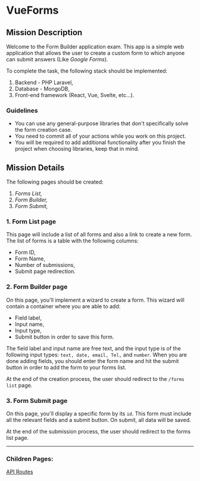 # VueForms


## Mission Description


Welcome to the Form Builder application exam. This app is a simple web
application that allows the user to create a custom form to which anyone can
submit answers (Like *Google Forms*).

To complete the task, the following stack should be implemented:

1. Backend - PHP Laravel,
2. Database - MongoDB,
3. Front-end framework (React, Vue, Svelte, etc...).

### Guidelines

- You can use any general-purpose libraries that don't specifically solve the form creation case.
- You need to commit all of your actions while you work on this project.
- You will be required to add additional functionality after you finish the project when choosing libraries, keep that in mind.

## Mission Details


The following pages should be created:

1. *Forms List,*
2. *Form Builder,*
3. *Form Submit,*

### 1. Form List page

This page will include a list of all forms and also a link to create a new form. The list of forms is a table with the following columns:

- Form ID,
- Form Name,
- Number of submissions,
- Submit page redirection.

### 2. Form Builder page
On this page, you'll implement a wizard to create a form. This wizard will contain a container where you are able to add:

- Field label,
- Input name,
- Input type,
- Submit button in order to save this form.
    
    

The field label and input name are free text, and the input type is of the following input types: `text, date, email, Tel,` and `number`. When you are done adding fields, you should enter the form name and hit the submit button in order to add the form to your forms list.

At the end of the creation process, the user should redirect to the `/forms list`
page.

### 3. Form Submit page
On this page, you'll display a specific form by its `id`. This form must include all the relevant fields and a submit button. On submit, all data will be saved.

At the end of the submission process, the user should redirect to the forms
list page.


---

### Children Pages:
[API Routes](API-Routes.md)
